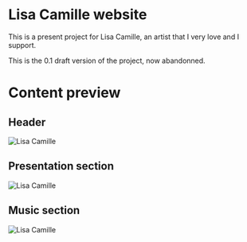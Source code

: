 # Lisa Camille website
This is a present project for Lisa Camille, an artist that I very love and I support.

This is the 0.1 draft version of the project, now abandonned.

# Content preview

## Header
![Lisa Camille](https://i.imgur.com/1EH6iso.jpg)

## Presentation section
![Lisa Camille](https://i.imgur.com/14pwlEo.jpg)

## Music section
![Lisa Camille](https://i.imgur.com/qhQ6vej.png)
